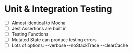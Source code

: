 # Unit & Integration Testing

- [ ] Almost identical to Mocha
- [ ] Jest Assertions are built in
- [ ] Testing Functions
- [ ] Mutated State can produce testing errors
- [ ] Lots of options: --verbose --noStackTrace --clearCache